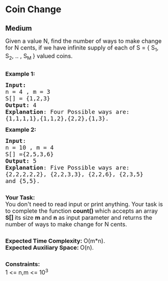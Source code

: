 # Coin Change
## Medium 
<div class="problem-statement">
                <p></p><p><span style="font-size:18px">Given a value N, find the number of ways to make change for N cents, if we have infinite supply of each of S = { S<sub>1</sub>, S<sub>2</sub>, .. , S<sub>M&nbsp;</sub>} valued coins. </span></p>

<p><br>
<span style="font-size:18px"><strong>Example 1:</strong></span></p>

<pre style="position: relative;"><span style="font-size:18px"><strong>Input:</strong>
n = 4 , m = 3
S[] = {1,2,3}
<strong>Output:</strong> 4
<strong>Explanation</strong>: Four Possible ways are:
{1,1,1,1},{1,1,2},{2,2},{1,3}.</span>
<div class="open_grepper_editor" title="Edit &amp; Save To Grepper"></div></pre>

<p><span style="font-size:18px"><strong>Example 2:</strong></span></p>

<pre style="position: relative;"><span style="font-size:18px"><strong>Input</strong>:
n = 10 , m = 4
S[] ={2,5,3,6}
<strong>Output:</strong> 5
<strong>Explanation</strong>: Five Possible ways are:
{2,2,2,2,2}, {2,2,3,3}, {2,2,6}, {2,3,5} 
and {5,5}.
</span><div class="open_grepper_editor" title="Edit &amp; Save To Grepper"></div></pre>

<p><br>
<span style="font-size:18px"><strong>Your Task:</strong><br>
You don't need to read input or print anything. Your task is to complete the function&nbsp;<strong>count()&nbsp;</strong>which accepts an array <strong>S[] </strong>its size <strong>m </strong>and <strong>n</strong>&nbsp;as input parameter and returns the number of ways to make change for N cents.</span></p>

<p><br>
<span style="font-size:18px"><strong>Expected Time Complexity:&nbsp;</strong>O(m*n).<br>
<strong>Expected Auxiliary Space:&nbsp;</strong>O(n). </span></p>

<p><br>
<span style="font-size:18px"><strong>Constraints:</strong><br>
1 &lt;= n,m &lt;= 10<sup>3</sup></span></p>
 <p></p>
            </div>